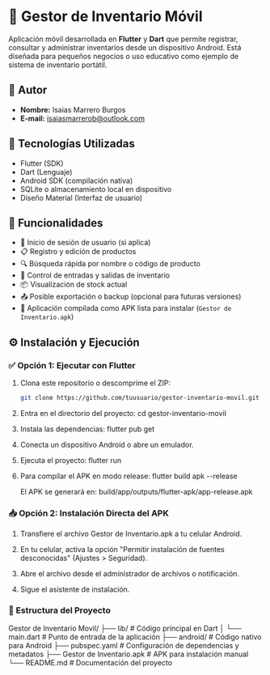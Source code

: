 # 📲 Gestor de Inventario Móvil

Aplicación móvil desarrollada en **Flutter** y **Dart** que permite registrar, consultar y administrar inventarios desde un dispositivo Android. Está diseñada para pequeños negocios o uso educativo como ejemplo de sistema de inventario portátil.

## 👤 Autor

- **Nombre:** Isaias Marrero Burgos  
- **E-mail:** isaiasmarrerob@outlook.com  

## 🧩 Tecnologías Utilizadas

- Flutter (SDK)
- Dart (Lenguaje)
- Android SDK (compilación nativa)
- SQLite o almacenamiento local en dispositivo
- Diseño Material (Interfaz de usuario)

## 🎯 Funcionalidades

- 🔐 Inicio de sesión de usuario (si aplica)
- 📋 Registro y edición de productos
- 🔍 Búsqueda rápida por nombre o código de producto
- 🔄 Control de entradas y salidas de inventario
- 📦 Visualización de stock actual
- 📤 Posible exportación o backup (opcional para futuras versiones)
- 📱 Aplicación compilada como APK lista para instalar (`Gestor de Inventario.apk`)

## ⚙️ Instalación y Ejecución

### ✅ Opción 1: Ejecutar con Flutter

1. Clona este repositorio o descomprime el ZIP:
   ```bash
   git clone https://github.com/tuusuario/gestor-inventario-movil.git

2. Entra en el directorio del proyecto:
    cd gestor-inventario-movil

3. Instala las dependencias:
    flutter pub get

4. Conecta un dispositivo Android o abre un emulador.

5. Ejecuta el proyecto:
    flutter run

6. Para compilar el APK en modo release:
    flutter build apk --release

    El APK se generará en:
    build/app/outputs/flutter-apk/app-release.apk

### 📥  Opción 2: Instalación Directa del APK


1. Transfiere el archivo Gestor de Inventario.apk a tu celular Android.

2. En tu celular, activa la opción "Permitir instalación de fuentes desconocidas" (Ajustes > Seguridad).

3. Abre el archivo desde el administrador de archivos o notificación.

4. Sigue el asistente de instalación.

### 📁 Estructura del Proyecto

Gestor de Inventario Movil/
├── lib/                         # Código principal en Dart
│   └── main.dart                # Punto de entrada de la aplicación
├── android/                     # Código nativo para Android
├── pubspec.yaml                 # Configuración de dependencias y metadatos
├── Gestor de Inventario.apk     # APK para instalación manual
└── README.md                    # Documentación del proyecto

